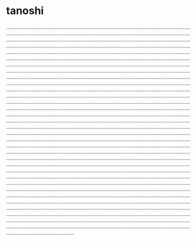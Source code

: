 # tanoshi
..........................................................................................................................................................................................................................................................................................................................................................................................................................................................................................................................................................................................................................................................................................................................................................................................................................................................................................................................................................................................................................................................................................................................................................................................................................................................................................................................................................................................................................................................................................................................................................................................................................................................................................................................................................................................................................................................................................................................................................................................................................................................................................................................................................................................................................................................................................................................................................................................................................................................................................................................................................................................................................................................................................................................................................................................................................................................................................................................................................................................................................................................................................................................................................................................................................................................................................................................................................................................................................................................................................................................................................................................................................................................................................................................................................................................................................................................................................................................................................................................................................................................................................................................................................................................................................................................................................................